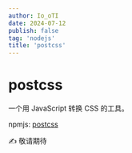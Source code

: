 ```yaml
---
author: Io_oTI
date: 2024-07-12
publish: false
tag: 'nodejs'
title: 'postcss'
---
```


# postcss

一个用 JavaScript 转换 CSS 的工具。

npmjs: [postcss](https://www.npmjs.com/package/postcss)

✍ 敬请期待
